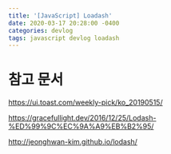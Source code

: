 ```yaml
---
title: '[JavaScript] Loadash'
date: 2020-03-17 20:28:00 -0400
categories: devlog
tags: javascript devlog loadash
---
```


# 참고 문서
https://ui.toast.com/weekly-pick/ko_20190515/

https://gracefullight.dev/2016/12/25/Lodash-%ED%99%9C%EC%9A%A9%EB%B2%95/

http://jeonghwan-kim.github.io/lodash/